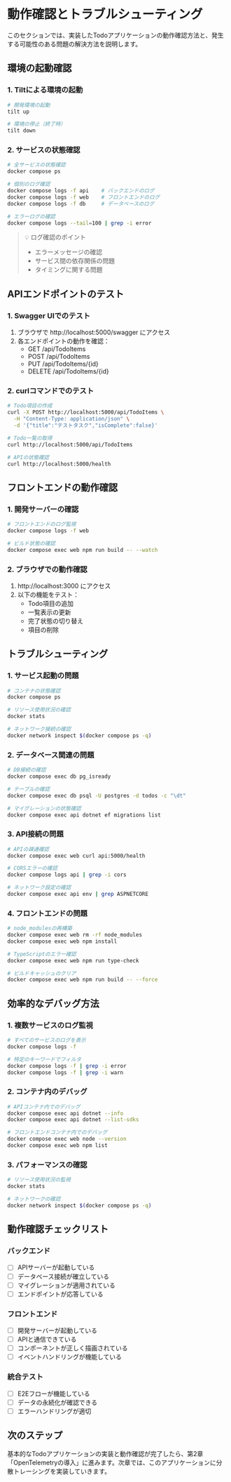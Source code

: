 # 動作確認とトラブルシューティング

このセクションでは、実装したTodoアプリケーションの動作確認方法と、発生する可能性のある問題の解決方法を説明します。

## 環境の起動確認

### 1. Tiltによる環境の起動

```bash
# 開発環境の起動
tilt up

# 環境の停止（終了時）
tilt down
```

### 2. サービスの状態確認

```bash
# 全サービスの状態確認
docker compose ps

# 個別のログ確認
docker compose logs -f api    # バックエンドのログ
docker compose logs -f web    # フロントエンドのログ
docker compose logs -f db     # データベースのログ

# エラーログの確認
docker compose logs --tail=100 | grep -i error
```

> 💡 ログ確認のポイント
> - エラーメッセージの確認
> - サービス間の依存関係の問題
> - タイミングに関する問題

## APIエンドポイントのテスト

### 1. Swagger UIでのテスト

1. ブラウザで http://localhost:5000/swagger にアクセス
2. 各エンドポイントの動作を確認：
   - GET /api/TodoItems
   - POST /api/TodoItems
   - PUT /api/TodoItems/{id}
   - DELETE /api/TodoItems/{id}

### 2. curlコマンドでのテスト

```bash
# Todo項目の作成
curl -X POST http://localhost:5000/api/TodoItems \
  -H "Content-Type: application/json" \
  -d '{"title":"テストタスク","isComplete":false}'

# Todo一覧の取得
curl http://localhost:5000/api/TodoItems

# APIの状態確認
curl http://localhost:5000/health
```

## フロントエンドの動作確認

### 1. 開発サーバーの確認

```bash
# フロントエンドのログ監視
docker compose logs -f web

# ビルド状態の確認
docker compose exec web npm run build -- --watch
```

### 2. ブラウザでの動作確認

1. http://localhost:3000 にアクセス
2. 以下の機能をテスト：
   - Todo項目の追加
   - 一覧表示の更新
   - 完了状態の切り替え
   - 項目の削除

## トラブルシューティング

### 1. サービス起動の問題

```bash
# コンテナの状態確認
docker compose ps

# リソース使用状況の確認
docker stats

# ネットワーク接続の確認
docker network inspect $(docker compose ps -q)
```

### 2. データベース関連の問題

```bash
# DB接続の確認
docker compose exec db pg_isready

# テーブルの確認
docker compose exec db psql -U postgres -d todos -c "\dt"

# マイグレーションの状態確認
docker compose exec api dotnet ef migrations list
```

### 3. API接続の問題

```bash
# APIの疎通確認
docker compose exec web curl api:5000/health

# CORSエラーの確認
docker compose logs api | grep -i cors

# ネットワーク設定の確認
docker compose exec api env | grep ASPNETCORE
```

### 4. フロントエンドの問題

```bash
# node_modulesの再構築
docker compose exec web rm -rf node_modules
docker compose exec web npm install

# TypeScriptのエラー確認
docker compose exec web npm run type-check

# ビルドキャッシュのクリア
docker compose exec web npm run build -- --force
```

## 効率的なデバッグ方法

### 1. 複数サービスのログ監視

```bash
# すべてのサービスのログを表示
docker compose logs -f

# 特定のキーワードでフィルタ
docker compose logs -f | grep -i error
docker compose logs -f | grep -i warn
```

### 2. コンテナ内のデバッグ

```bash
# APIコンテナ内でのデバッグ
docker compose exec api dotnet --info
docker compose exec api dotnet --list-sdks

# フロントエンドコンテナ内でのデバッグ
docker compose exec web node --version
docker compose exec web npm list
```

### 3. パフォーマンスの確認

```bash
# リソース使用状況の監視
docker stats

# ネットワークの確認
docker network inspect $(docker compose ps -q)
```

## 動作確認チェックリスト

### バックエンド
- [ ] APIサーバーが起動している
- [ ] データベース接続が確立している
- [ ] マイグレーションが適用されている
- [ ] エンドポイントが応答している

### フロントエンド
- [ ] 開発サーバーが起動している
- [ ] APIと通信できている
- [ ] コンポーネントが正しく描画されている
- [ ] イベントハンドリングが機能している

### 統合テスト
- [ ] E2Eフローが機能している
- [ ] データの永続化が確認できる
- [ ] エラーハンドリングが適切

## 次のステップ

基本的なTodoアプリケーションの実装と動作確認が完了したら、第2章「OpenTelemetryの導入」に進みます。次章では、このアプリケーションに分散トレーシングを実装していきます。
